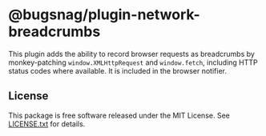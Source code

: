 # @bugsnag/plugin-network-breadcrumbs

This plugin adds the ability to record browser requests as breadcrumbs by monkey-patching `window.XMLHttpRequest` and `window.fetch`, including HTTP status codes where available. It is included in the browser notifier.

## License

This package is free software released under the MIT License. See [LICENSE.txt](./LICENSE.txt) for details.
